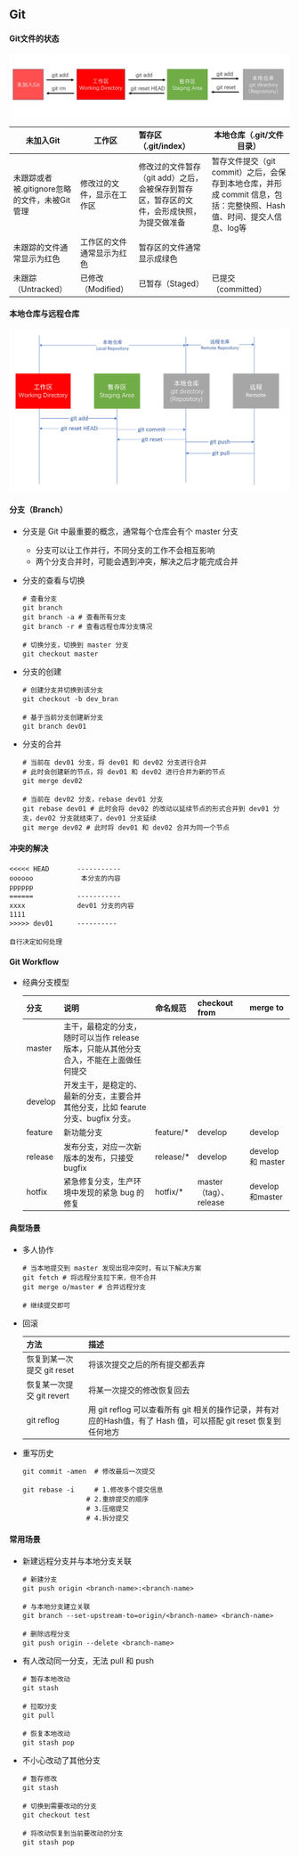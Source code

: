## Git

#### Git文件的状态

![image](https://github.com/RexJoush/JavaLearning/blob/master/public/image/Git/region.jpg?raw=true)

| 未加入Git                                     | 工作区                     | 暂存区（.git/index）                                         | 本地仓库（.git/文件目录）                                    |
| --------------------------------------------- | -------------------------- | :----------------------------------------------------------- | ------------------------------------------------------------ |
| 未跟踪或者被.gitignore忽略的文件，未被Git管理 | 修改过的文件，显示在工作区 | 修改过的文件暂存（git add）之后，会被保存到暂存区，暂存区的文件，会形成快照，为提交做准备 | 暂存文件提交（git commit）之后，会保存到本地仓库，并形成 commit 信息，包括：完整快照、Hash值、时间、提交人信息、log等 |
| 未跟踪的文件通常显示为红色                    | 工作区的文件通常显示为红色 | 暂存区的文件通常显示成绿色                                   |                                                              |
| 未跟踪（Untracked）                           | 已修改（Modified）         | 已暂存（Staged）                                             | 已提交（committed）                                          |

#### 本地仓库与远程仓库

![image](https://github.com/RexJoush/JavaLearning/blob/master/public/image/Git/gitorder.jpg?raw=true)

#### 分支（Branch）

* 分支是 Git 中最重要的概念，通常每个仓库会有个 master 分支

  * 分支可以让工作并行，不同分支的工作不会相互影响
  * 两个分支合并时，可能会遇到冲突，解决之后才能完成合并

* 分支的查看与切换

  ```shell
  # 查看分支
  git branch
  git branch -a # 查看所有分支 
  git branch -r # 查看远程仓库分支情况
  
  # 切换分支，切换到 master 分支
  git checkout master
  ```

* 分支的创建

  ```shell
  # 创建分支并切换到该分支
  git checkout -b dev_bran
  
  # 基于当前分支创建新分支
  git branch dev01
  ```

* 分支的合并

  ```shell
  # 当前在 dev01 分支，将 dev01 和 dev02 分支进行合并
  # 此时会创建新的节点，将 dev01 和 dev02 进行合并为新的节点
  git merge dev02
  
  # 当前在 dev02 分支，rebase dev01 分支
  git rebase dev01 # 此时会将 dev02 的改动以延续节点的形式合并到 dev01 分支，dev02 分支就结束了，dev01 分支延续
  git merge dev02 # 此时将 dev01 和 dev02 合并为同一个节点
  ```

#### 冲突的解决

```text
<<<<< HEAD       -----------
oooooo            本分支的内容
pppppp  
======           -----------
xxxx             dev01 分支的内容
1111
>>>>> dev01      ----------

自行决定如何处理 
```

#### Git Workflow

* 经典分支模型

  | 分支    | 说明                                                         | 命名规范  | checkout from          | merge to          |
  | ------- | ------------------------------------------------------------ | --------- | ---------------------- | ----------------- |
  | master  | 主干，最稳定的分支，随时可以当作 release 版本，只能从其他分支合入，不能在上面做任何提交 |           |                        |                   |
  | develop | 开发主干，是稳定的、最新的分支，主要合并其他分支，比如 fearute 分支、bugfix 分支。 |           |                        |                   |
  | feature | 新功能分支                                                   | feature/* | develop                | develop           |
  | release | 发布分支，对应一次新版本的发布，只接受 bugfix                | release/* | develop                | develop 和 master |
  | hotfix  | 紧急修复分支，生产环境中发现的紧急 bug 的修复                | hotfix/*  | master（tag）、release | develop和master   |

#### 典型场景

* 多人协作

  ```shell
  # 当本地提交到 master 发现出现冲突时，有以下解决方案
  git fetch # 将远程分支拉下来，但不合并
  git merge o/master # 合并远程分支
  
  # 继续提交即可
  ```

* 回滚

  | 方法                       | 描述                                                         |
  | -------------------------- | ------------------------------------------------------------ |
  | 恢复到某一次提交 git reset | 将该次提交之后的所有提交都丢弃                               |
  | 恢复某一次提交 git revert | 将某一次提交的修改恢复回去                                   |
  | git reflog                 | 用 git reflog 可以查看所有 git 相关的操作记录，并有对应的Hash值，有了 Hash 值，可以搭配 git reset 恢复到任何地方 |

* 重写历史

  ```shell
  git commit -amen  # 修改最后一次提交
  
  git rebase -i     # 1.修改多个提交信息
  			      # 2.重排提交的顺序
  			      # 3.压缩提交
  			      # 4.拆分提交
  ```

#### 常用场景

* 新建远程分支并与本地分支关联

  ```shell
  # 新建分支
  git push origin <branch-name>:<branch-name>
  
  # 与本地分支建立关联
  git branch --set-upstream-to=origin/<branch-name> <branch-name>
  
  # 删除远程分支
  git push origin --delete <branch-name>
  ```

* 有人改动同一分支，无法 pull 和 push

  ```shell
  # 暂存本地改动
  git stash
  
  # 拉取分支
  git pull
  
  # 恢复本地改动
  git stash pop
  ```

* 不小心改动了其他分支

  ```shell
  # 暂存修改
  git stash
  
  # 切换到需要改动的分支
  git checkout test
  
  # 将改动恢复到当前要改动的分支
  git stash pop
  ```

  

